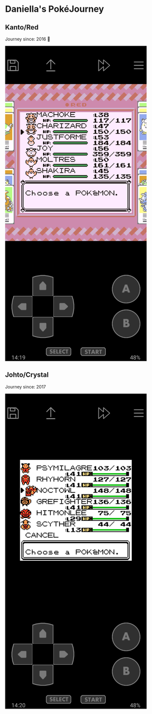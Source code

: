 # Daniella's PokéJourney

## Kanto/Red

Journey since: 2016 💝

<img src="Screenshot_20221210-141949_John GBC.jpg">

## Johto/Crystal

Journey since: 2017

<img src="Screenshot_20221210-142028_John GBC.jpg">
